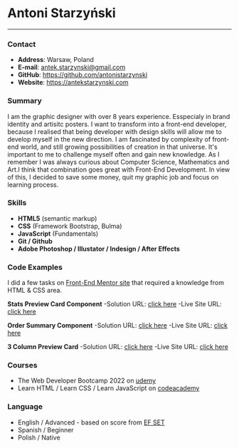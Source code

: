 # Antoni Starzyński

___

### Contact

- **Address**: Warsaw, Poland
- **E-mail**: antek.starzynski@gmail.com
- **GitHub**: https://github.com/antonistarzynski
- **Website**: https://antekstarzynski.com

### Summary

I am the graphic designer with over 8 years experience. Esspecialy in brand identity and artisitc posters. I want to transform into a front-end developer, because I realised that being developer with design skills will allow me to develop myself in the new direction. I am fascinated by complexity of front-end world, and still growing possibilities of creation in that universe. It's important to me to challenge myself often and gain new knowledge. As I remember I was always curious about Computer Science, Mathematics and Art.I think that combination goes great with Front-End Development. 
In view of this, I decided to save some money, quit my graphic job and focus on learning process.


### Skills
 
- **HTML5** (semantic markup)
- **CSS** (Framework Bootstrap, Bulma)
- **JavaScript** (Fundamentals)
- **Git / Github**
- **Adobe Photoshop / Illustator / Indesign / After Effects** 

### Code Examples

I did a few tasks on [Front-End Mentor site](https://www.frontendmentor.io) that required a knowledge from HTML & CSS area.

**Stats Preview Card Component**
-Solution URL: [click here](https://github.com/antonistarzynski/stats-preview-card-component-main)
-Live Site URL: [click here](https://antonistarzynski.github.io/stats-preview-card-component-main/)

**Order Summary Component**
-Solution URL: [click here](https://github.com/antonistarzynski/order-summary-componenet-main)
-Live Site URL: [click here](https://github.com/antonistarzynski/order-summary-componenet-main/)

**3 Column Preview Card**
-Solution URL: [click here](https://github.com/antonistarzynski/3-column-preview-card-component)
-Live Site URL: [click here](https://antonistarzynski.github.io/3-column-preview-card-component/)


### Courses

- The Web Developer Bootcamp 2022 on [udemy](https://www.udemy.com/course/the-web-developer-bootcamp/)
- Learn HTML / Learn CSS / Learn JavaScript on [codeacademy](https://www.codecademy.com)

### Language

- English / Advanced - based on score from [EF SET](https://www.efset.org)
- Spanish / Beginner
- Polish / Native


